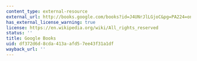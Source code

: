 ```yaml
---
content_type: external-resource
external_url: http://books.google.com/books?id=J4UNrJlLGjoC&pg=PA224=onepage
has_external_license_warning: true
license: https://en.wikipedia.org/wiki/All_rights_reserved
status: ''
title: Google Books
uid: df372d6d-8cda-413a-afd5-7ee43f31a1df
wayback_url: ''
---
```


